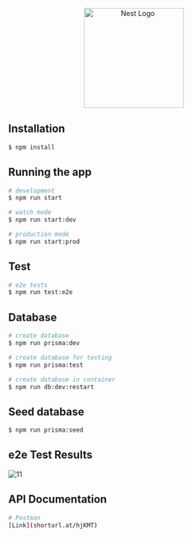 <p align="center">
  <a href="http://nestjs.com/" target="blank"><img src="https://nestjs.com/img/logo-small.svg" width="200" alt="Nest Logo" /></a>
</p>

[circleci-image]: https://img.shields.io/circleci/build/github/nestjs/nest/master?token=abc123def456
[circleci-url]: https://circleci.com/gh/nestjs/nest

## Installation

```bash
$ npm install
```

## Running the app

```bash
# development
$ npm run start

# watch mode
$ npm run start:dev

# production mode
$ npm run start:prod
```

## Test

```bash
# e2e tests
$ npm run test:e2e
```

## Database

```bash
# create database
$ npm run prisma:dev

# create database for testing
$ npm run prisma:test

# create database in container
$ npm run db:dev:restart
```

## Seed database

```bash
$ npm run prisma:seed
```

## e2e Test Results
![11](https://user-images.githubusercontent.com/96744413/185764669-892f26a4-9170-4d9b-bd06-1fb0a8768038.png)

## API Documentation

```bash
# Postman
[Link](shorturl.at/hjKMT)
```
